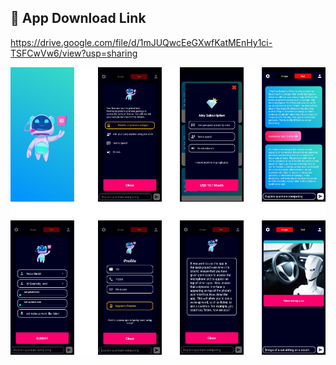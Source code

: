 ## 🚀 App Download Link

https://drive.google.com/file/d/1mJUQwcEeGXwfKatMEnHy1ci-TSFCwVw6/view?usp=sharing


![Car Image](https://github.com/Sakib323/aizy_the_chatbot_and_image_generator/blob/6b50cccc946c93a10cf48683b9c65914d6994738/Untitled.png)
